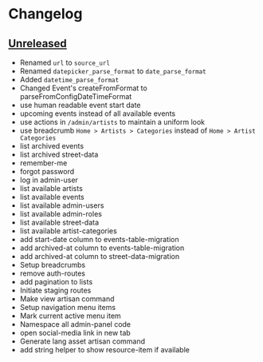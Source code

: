 # Changelog

## [Unreleased]

- Renamed `url` to `source_url`
- Renamed `datepicker_parse_format` to `date_parse_format`
- Added `datetime_parse_format`
- Changed Event's createFromFormat to parseFromConfigDateTimeFormat
- use human readable event start date
- upcoming events instead of all available events
- use actions in `/admin/artists` to maintain a uniform look
- use breadcrumb `Home > Artists > Categories` instead of `Home > Artist Categories`
- list archived events
- list archived street-data
- remember-me
- forgot password
- log in admin-user
- list available artists
- list available events
- list available admin-users
- list available admin-roles
- list available street-data
- list available artist-categories
- add start-date column to events-table-migration
- add archived-at column to events-table-migration
- add archived-at column to street-data-migration
- Setup breadcrumbs
- remove auth-routes
- add pagination to lists
- Initiate staging routes
- Make view artisan command
- Setup navigation menu items
- Mark current active menu item
- Namespace all admin-panel code
- open social-media link in new tab
- Generate lang asset artisan command
- add string helper to show resource-item if available

[Unreleased]: https://github.com/joshuamabina/loverats/commits/master


